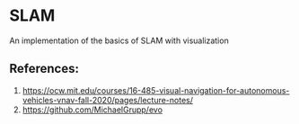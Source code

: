 # SLAM
An implementation of the basics of SLAM with visualization 

## References:
1) https://ocw.mit.edu/courses/16-485-visual-navigation-for-autonomous-vehicles-vnav-fall-2020/pages/lecture-notes/
2) https://github.com/MichaelGrupp/evo
